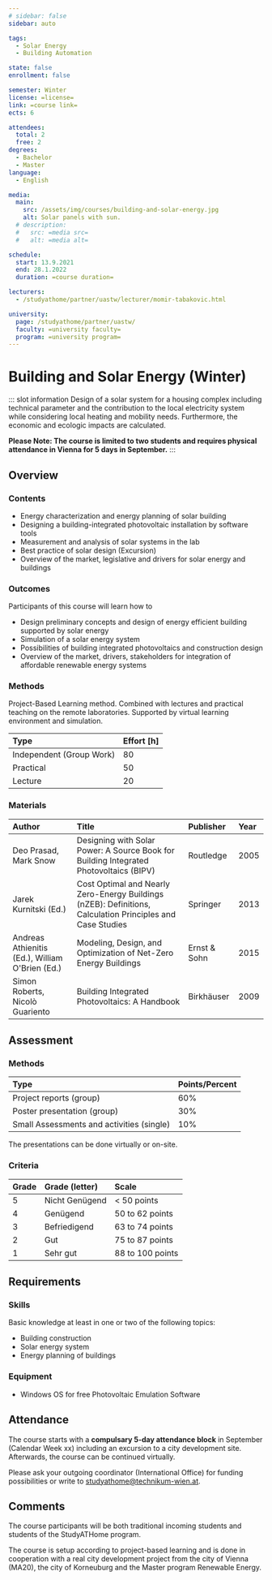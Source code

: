 ```yaml
---
# sidebar: false
sidebar: auto

tags:
  - Solar Energy
  - Building Automation

state: false
enrollment: false

semester: Winter
license: =license=
link: =course link=
ects: 6

attendees:
  total: 2
  free: 2
degrees:
  - Bachelor
  - Master
language:
  - English

media:
  main:
    src: /assets/img/courses/building-and-solar-energy.jpg
    alt: Solar panels with sun.
  # description:
  #   src: =media src=
  #   alt: =media alt=

schedule:
  start: 13.9.2021
  end: 28.1.2022
  duration: =course duration=

lecturers:
  - /studyathome/partner/uastw/lecturer/momir-tabakovic.html

university:
  page: /studyathome/partner/uastw/
  faculty: =university faculty=
  program: =university program=
---
```


# Building and Solar Energy (Winter)

::: slot information
Design of a solar system for a housing complex including technical parameter and the contribution to the local electricity system while considering local heating and mobility needs. Furthermore, the economic and ecologic impacts are calculated.

**Please Note: The course is limited to two students and requires physical attendance in Vienna for 5 days in September.**
:::

## Overview

### Contents

- Energy characterization and energy planning of solar building
- Designing a building-integrated photovoltaic installation by software tools
- Measurement and analysis of solar systems in the lab
- Best practice of solar design (Excursion)
- Overview of the market, legislative and drivers for solar energy and buildings

### Outcomes

Participants of this course will learn how to

- Design preliminary concepts and design of energy efficient building supported by solar energy
- Simulation of a solar energy system
- Possibilities of building integrated photovoltaics and construction design
- Overview of the market, drivers, stakeholders for integration of affordable renewable energy systems

### Methods

<!-- FIXME -->

Project-Based Learning method.
Combined with lectures and practical teaching on the remote laboratories.
Supported by virtual learning environment and simulation.

| Type        | Effort \[h\] |
| :---------- | :----------- |
| Independent (Group Work) | 80           |
| Practical   | 50           |
| Lecture     | 20           |

### Materials

| Author                                          | Title                                                                                                      | Publisher    | Year |
| :---------------------------------------------- | :--------------------------------------------------------------------------------------------------------- | :----------- | :--- |
| Deo Prasad, Mark Snow                           | Designing with Solar Power: A Source Book for Building Integrated Photovoltaics (BIPV)                     | Routledge    | 2005 |
| Jarek Kurnitski (Ed.)                           | Cost Optimal and Nearly Zero-Energy Buildings (nZEB): Definitions, Calculation Principles and Case Studies | Springer     | 2013 |
| Andreas Athienitis (Ed.), William O'Brien (Ed.) | Modeling, Design, and Optimization of Net-Zero Energy Buildings                                            | Ernst & Sohn | 2015 |
| Simon Roberts, Nicolò Guariento                 | Building Integrated Photovoltaics: A Handbook                                                              | Birkhäuser   | 2009 |



## Assessment

### Methods

<!-- FIXME -->

| Type                         | Points/Percent |
| :--------------------------- | :------------- |
| Project reports (group)                | 60%            |
| Poster presentation (group) | 30%            |
| Small Assessments and activities (single)              | 10%            |

The presentations can be done virtually or on-site.

### Criteria

| Grade | Grade (letter) | Scale            |
| :---- | :------------- | :--------------- |
| 5     | Nicht Genügend | < 50 points      |
| 4     | Genügend       | 50 to 62 points  |
| 3     | Befriedigend   | 63 to 74 points  |
| 2     | Gut            | 75 to 87 points  |
| 1     | Sehr gut       | 88 to 100 points |

## Requirements

### Skills

Basic knowledge at least in one or two of the following topics:

- Building construction
- Solar energy system
- Energy planning of buildings

### Equipment

* Windows OS for free Photovoltaic Emulation Software

## Attendance

The course starts with a **compulsary 5-day attendance block** in September (Calendar Week xx) including an excursion to a city development site.
Afterwards, the course can be continued virtually.

Please ask your outgoing coordinator (International Office) for funding possibilities or write to [studyathome@technikum-wien.at](mailto:studyathome@technikum-wien.at).


## Comments

The course participants will be both traditional incoming students and students of the StudyATHome program.

The course is setup according to project-based learning and is done in cooperation with a real city development project from the city of Vienna (MA20), the city of Korneuburg and the Master program Renewable Energy.